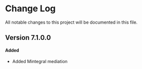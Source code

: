 # Change Log
All notable changes to this project will be documented in this file.

## Version 7.1.0.0

#### Added
* Added Mintegral mediation